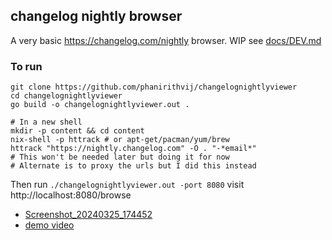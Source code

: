 ## changelog nightly browser

A very basic https://changelog.com/nightly browser. WIP see [docs/DEV.md](docs/DEV.md)

### To run

```shell
git clone https://github.com/phanirithvij/changelognightlyviewer
cd changelognightlyviewer
go build -o changelognightlyviewer.out .

# In a new shell
mkdir -p content && cd content
nix-shell -p httrack # or apt-get/pacman/yum/brew
httrack "https://nightly.changelog.com" -O . "-*email*"
# This won't be needed later but doing it for now
# Alternate is to proxy the urls but I did this instead
```

Then run `./changelognightlyviewer.out -port 8080`
visit http://localhost:8080/browse

- [Screenshot_20240325_174452](https://github.com/phanirithvij/changelognightlyviewer/assets/29627898/bf4cf987-c712-4ca2-bc85-3ea6ee3c3d63)
- [demo video](https://youtu.be/VE5J3XzIMIk)
